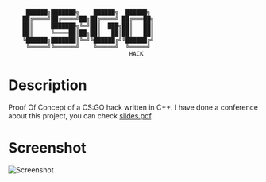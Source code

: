 
         ██████╗███████╗    ██████╗  ██████╗ 
        ██╔════╝██╔════╝██╗██╔════╝ ██╔═══██╗
        ██║     ███████╗╚═╝██║  ███╗██║   ██║
        ██║     ╚════██║██╗██║   ██║██║   ██║
        ╚██████╗███████║╚═╝╚██████╔╝╚██████╔╝
         ╚═════╝╚══════╝    ╚═════╝  ╚═════╝ 
                                      HACK

Description
============

Proof Of Concept of a CS:GO hack written in C++.
I have done a conference about this project, you can check [slides.pdf](https://github.com/DimitriFourny/csgo-hack/blob/master/slides.pdf).


Screenshot
============

![Screenshot](https://raw.githubusercontent.com/DimitriFourny/csgo-hack/master/screenshot.png)